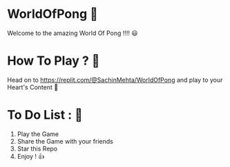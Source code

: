 # WorldOfPong 🏓
Welcome to the amazing World Of Pong !!!! 😃

# How To Play ? 🤔
Head on to https://replit.com/@SachinMehta/WorldOfPong and play to your Heart's Content 💝

# To Do List : 📜
  1) Play the Game
  2) Share the Game with your friends
  3) Star this Repo
  4) Enjoy ! 👍
